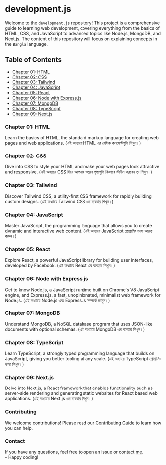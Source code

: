# development.js

Welcome to the `development.js` repository! This project is a comprehensive guide to learning web development, covering everything from the basics of HTML, CSS, and JavaScript to advanced topics like Node.js, MongoDB, and Next.js. The content of this repository will focus on explaining concepts in the `Bangla` language.

## Table of Contents

- [Chapter 01: HTML](#chapter-01-html)
- [Chapter 02: CSS](#chapter-02-css)
- [Chapter 03: Tailwind](#chapter-03-tailwind)
- [Chapter 04: JavaScript](#chapter-04-javascript)
- [Chapter 05: React](#chapter-05-react)
- [Chapter 06: Node with Express.js](#chapter-06-node-with-expressjs)
- [Chapter 07: MongoDB](#chapter-07-mongodb)
- [Chapter 08: TypeScript](#chapter-08-typescript)
- [Chapter 09: Next.js](#chapter-09-nextjs)

### Chapter 01: HTML

Learn the basics of HTML, the standard markup language for creating web pages and web applications. (এই অধ্যায়ে HTML এর বেসিক কনসেপ্টগুলি শিখুন।)

### Chapter 02: CSS

Dive into CSS to style your HTML and make your web pages look attractive and responsive. (এই অধ্যায়ে CSS দিয়ে আপনার ওয়েব পৃষ্ঠাগুলি কিভাবে স্টাইল করবেন তা শিখুন।)

### Chapter 03: Tailwind

Discover Tailwind CSS, a utility-first CSS framework for rapidly building custom designs. (এই অধ্যায়ে Tailwind CSS এর ব্যবহার শিখুন।)

### Chapter 04: JavaScript

Master JavaScript, the programming language that allows you to create dynamic and interactive web content. (এই অধ্যায়ে JavaScript প্রোগ্রামিং ভাষা আয়ত্ত করুন।)

### Chapter 05: React

Explore React, a powerful JavaScript library for building user interfaces, developed by Facebook. (এই অধ্যায়ে React এর ব্যবহার শিখুন।)

### Chapter 06: Node with Express.js

Get to know Node.js, a JavaScript runtime built on Chrome's V8 JavaScript engine, and Express.js, a fast, unopinionated, minimalist web framework for Node.js. (এই অধ্যায়ে Node.js এবং Express.js সম্পর্কে জানুন।)

### Chapter 07: MongoDB

Understand MongoDB, a NoSQL database program that uses JSON-like documents with optional schemas. (এই অধ্যায়ে MongoDB এর ব্যবহার শিখুন।)

### Chapter 08: TypeScript

Learn TypeScript, a strongly typed programming language that builds on JavaScript, giving you better tooling at any scale. (এই অধ্যায়ে TypeScript প্রোগ্রামিং ভাষা শিখুন।)

### Chapter 09: Next.js

Delve into Next.js, a React framework that enables functionality such as server-side rendering and generating static websites for React based web applications. (এই অধ্যায়ে Next.js এর ব্যবহার শিখুন।)

### Contributing

We welcome contributions! Please read our [Contributing Guide](CONTRIBUTING.md) to learn how you can help.

### Contact

If you have any questions, feel free to open an issue or contact [me](mailto:ahr16.abidhasanrafi@gmail.com). 
<br>-
Happy coding!